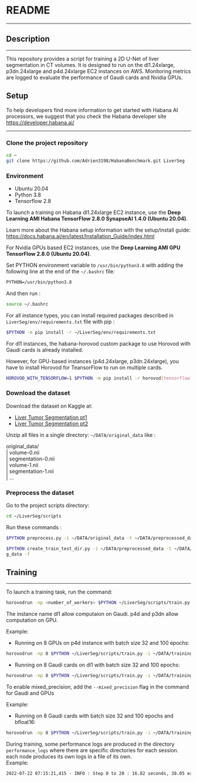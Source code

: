 # README

---

## Description

---

This repository provides a script for training a 2D U-Net of liver segmentation in CT volumes. 
It is designed to run on the dl1.24xlarge, p3dn.24xlarge and p4d.24xlarge EC2 instances on AWS.
Monitoring metrics are logged to evaluate the performance of Gaudi cards and Nvidia GPUs.


## Setup

To help developers find more information to get started with Habana AI processors, we suggest that you check the Habana developer site https://developer.habana.ai/
___
### Clone the project repository

```bash
cd ~
git clone https://github.com/Adrien3198/HabanaBenchmark.git LiverSeg
```

### Environment

- Ubuntu 20.04
- Python 3.8
- Tensorflow 2.8

To launch a training on Habana dl1.24xlarge EC2 instance, use the **Deep Learning AMI Habana TensorFlow 2.8.0 SynapseAI 1.4.0 (Ubuntu 20.04)**.

Learn more about the Habana setup information with the setup/install guide: https://docs.habana.ai/en/latest/Installation_Guide/index.html

For Nvidia GPUs based EC2 instances, use the **Deep Learning AMI GPU TensorFlow 2.8.0 (Ubuntu 20.04)**.

Set PYTHON environment variable to `/usr/bin/python3.8` with adding the following line at the end of the `~/.bashrc` file:  
```txt
PYTHON=/usr/bin/python3.8
```
And then run :  
```bash
source ~/.bashrc
```

For all instance types, you can install required packages described in `LiverSeg/env/requirements.txt` file with pip :

```bash
$PYTHON -m pip install -r ~/LiverSeg/env/requirements.txt
```

For dl1 instances, the habana-horovod custom package to use Horovod with Gaudi cards is already installed.

However, for GPU-based instances (p4d.24xlarge, p3dn.24xlarge), you have to install Horovod for TeansorFlow to run on multiple cards.
```bash
HOROVOD_WITH_TENSORFLOW=1 $PYTHON -m pip install -r horovod[tensorflow]
```

### Download the dataset

Download the dataset on Kaggle at:

- [Liver Tumor Segmentation pt1](https://www.kaggle.com/datasets/andrewmvd/liver-tumor-segmentation)
- [Liver Tumor Segmentation pt2](https://www.kaggle.com/datasets/andrewmvd/liver-tumor-segmentation-part-2)

Unzip all files in a single directory: `~/DATA/original_data` like :  

original_data/  
  |  volume-0.nii  
  |  segmentation-0.nii  
  |  volume-1.nii  
  |  segmentation-1.nii  
  |  ...

### Preprocess the dataset

Go to the project scripts directory:

```bash
cd ~/LiverSeg/scripts
```

Run these commands :

```bash
$PYTHON preprocess.py -i ~/DATA/original_data -t ~/DATA/preprocessed_data -f
```
```bash
$PYTHON create_train_test_dir.py -i ~/DATA/preprocessed_data -t ~/DATA/trainin
g_data -f
```

## Training

---

To launch a training task, run the command:

```bash
horovodrun -np <number_of_workers> $PYTHON ~/LiverSeg/scripts/train.py -i ~/DATA/training_data -instance <instance_type {dl1n, p4d, p3dn}> -bs <batch_size> -e <number_of_epochs> -l <tensorboard_log_dir>

```

The instance name dl1 allow computaion on Gaudi. p4d and p3dn allow computation on GPU.

Example:

- Running on 8 GPUs on p4d instance with batch size 32 and 100 epochs:

```bash
horovodrun -np 8 $PYTHON ~/LiverSeg/scripts/train.py -i ~/DATA/training_data -instance p4d -bs 32 -e 100 -l tensorboard_logs
```

- Running on 8 Gaudi cards on dl1 with batch size 32 and 100 epochs:

```bash
horovodrun -np 8 $PYTHON ~/LiverSeg/scripts/train.py -i ~/DATA/training_data -instance dl1 -bs 32 -e 100 -l tensorboard_logs
```

To enable mixed_precision, add the `--mixed_precision` flag in the command for Gaudi and GPUs

Example:

- Running on 8 Gaudi cards with batch size 32 and 100 epochs and bfloat16:

```bash
horovodrun -np 8 $PYTHON ~/LiverSeg/scripts/train.py -i ~/DATA/training_data -instance dl1 -bs 32 -e 100 -l tensorboard_logs --mixed_precision
```

During training, some performance logs are produced in the directory `performance_logs` where there are specific directories for each session. each node produces its own logs in a file of its own.  
Example:

```txt
2022-07-22 07:15:21,415 - INFO : Step 0 to 20 : 16.82 seconds, 38.05 examples/sec
```
